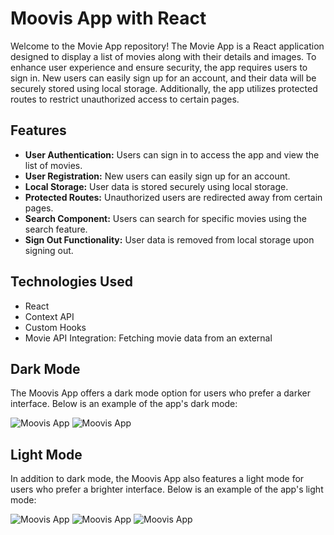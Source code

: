 # Moovis App with React 

Welcome to the Movie App repository!  The Movie App is a React application designed to display a list of movies along with their details and images. To enhance user experience and ensure security, the app requires users to sign in. New users can easily sign up for an account, and their data will be securely stored using local storage. Additionally, the app utilizes protected routes to restrict unauthorized access to certain pages.

## Features

- **User Authentication:** Users can sign in to access the app and view the list of movies.
- **User Registration:** New users can easily sign up for an account.
- **Local Storage:** User data is stored securely using local storage.
- **Protected Routes:** Unauthorized users are redirected away from certain pages.
- **Search Component:** Users can search for specific movies using the search feature.
- **Sign Out Functionality:** User data is removed from local storage upon signing out.

## Technologies Used

- React
- Context API
- Custom Hooks
- Movie API Integration: Fetching movie data from an external 

## Dark Mode

The Moovis App offers a dark mode option for users who prefer a darker interface. Below is an example of the app's dark mode:

![Moovis App](./src/assets/readme/3.png)
![Moovis App](./src/assets/readme/4.png)


## Light Mode

In addition to dark mode, the Moovis App also features a light mode for users who prefer a brighter interface. Below is an example of the app's light mode:

![Moovis App](./src/assets/readme/1.png)
![Moovis App](./src/assets/readme/2.png)
![Moovis App](./src/assets/readme/5.png)



